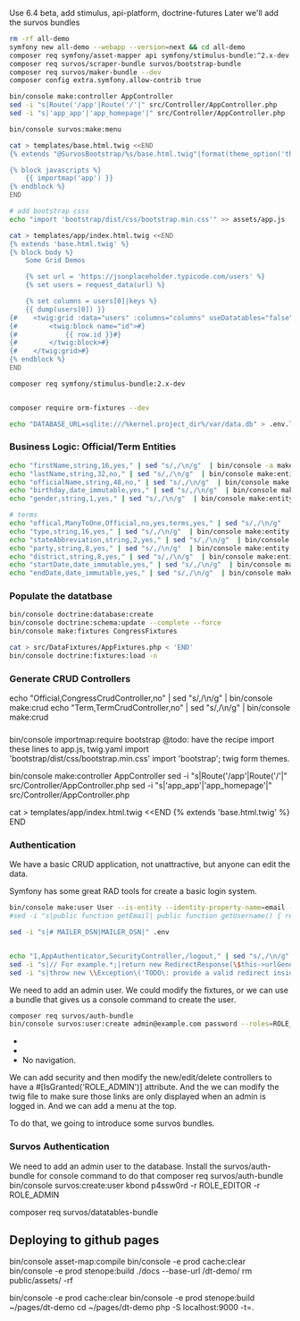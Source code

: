 Use 6.4 beta, add stimulus, api-platform, doctrine-futures
Later we'll add the survos bundles

```bash
rm -rf all-demo
symfony new all-demo --webapp --version=next && cd all-demo
composer req symfony/asset-mapper api symfony/stimulus-bundle:^2.x-dev
composer req survos/scraper-bundle survos/bootstrap-bundle
composer req survos/maker-bundle --dev
composer config extra.symfony.allow-contrib true

bin/console make:controller AppController
sed -i "s|Route('/app'|Route('/'|" src/Controller/AppController.php
sed -i "s|'app_app'|'app_homepage'|" src/Controller/AppController.php

bin/console survos:make:menu 

cat > templates/base.html.twig <<END
{% extends "@SurvosBootstrap/%s/base.html.twig"|format(theme_option('theme')) %}

{% block javascripts %}
    {{ importmap('app') }}
{% endblock %}
END

# add bootstrap csss
echo "import 'bootstrap/dist/css/bootstrap.min.css'" >> assets/app.js

cat > templates/app/index.html.twig <<END
{% extends 'base.html.twig' %}
{% block body %}
    Some Grid Demos

    {% set url = 'https://jsonplaceholder.typicode.com/users' %}
    {% set users = request_data(url) %}

    {% set columns = users[0]|keys %}
    {{ dump(users[0]) }}
{#    <twig:grid :data="users" :columns="columns" useDatatables="false">#}
{#        <twig:block name="id">#}
{#            {{ row.id }}#}
{#        </twig:block>#}
{#    </twig:grid>#}
{% endblock %}
END

composer req symfony/stimulus-bundle:2.x-dev


composer require orm-fixtures --dev 

echo "DATABASE_URL=sqlite:///%kernel.project_dir%/var/data.db" > .env.local
```

### Business Logic: Official/Term Entities

```bash
echo "firstName,string,16,yes," | sed "s/,/\n/g"  | bin/console -a make:entity Official
echo "lastName,string,32,no," | sed "s/,/\n/g"  | bin/console make:entity Official
echo "officialName,string,48,no," | sed "s/,/\n/g"  | bin/console make:entity Official
echo "birthday,date_immutable,yes," | sed "s/,/\n/g"  | bin/console make:entity Official
echo "gender,string,1,yes," | sed "s/,/\n/g"  | bin/console make:entity Official

# terms 
echo "offical,ManyToOne,Official,no,yes,terms,yes," | sed "s/,/\n/g"  | bin/console -a make:entity Term -a
echo "type,string,16,yes," | sed "s/,/\n/g"  | bin/console make:entity Term
echo "stateAbbreviation,string,2,yes," | sed "s/,/\n/g"  | bin/console make:entity Term
echo "party,string,8,yes," | sed "s/,/\n/g"  | bin/console make:entity Term
echo "district,string,8,yes," | sed "s/,/\n/g"  | bin/console make:entity Term
echo "startDate,date_immutable,yes," | sed "s/,/\n/g"  | bin/console make:entity Term
echo "endDate,date_immutable,yes," | sed "s/,/\n/g"  | bin/console make:entity Term

```

### Populate the datatbase

```bash
bin/console doctrine:database:create
bin/console doctrine:schema:update --complete --force
bin/console make:fixtures CongressFixtures

cat > src/DataFixtures/AppFixtures.php < 'END'
bin/console doctrine:fixtures:load -n 
```

### Generate CRUD Controllers
echo "Official,CongressCrudController,no" | sed "s/,/\n/g"  | bin/console make:crud
echo "Term,TermCrudController,no" | sed "s/,/\n/g"  | bin/console make:crud

### 
bin/console importmap:require bootstrap
@todo: have the recipe import these lines to app.js, twig.yaml
import 'bootstrap/dist/css/bootstrap.min.css'
import 'bootstrap';
twig form themes.

bin/console make:controller AppController
sed -i "s|Route('/app'|Route('/'|" src/Controller/AppController.php
sed -i "s|'app_app'|'app_homepage'|" src/Controller/AppController.php

cat > templates/app/index.html.twig <<END
{% extends 'base.html.twig' %}
END

### Authentication

We have a basic CRUD application, not unattractive, but anyone can edit the data.

Symfony has some great RAD tools for create a basic login system.

```bash
bin/console make:user User --is-entity --identity-property-name=email --with-password -n
#sed -i "s|public function getEmail| public function getUsername() { return \$this->getEmail(); }\n\n public function getEmail|" src/Entity/User.php

sed -i "s|# MAILER_DSN|MAILER_DSN|" .env


echo "1,AppAuthenticator,SecurityController,/logout," | sed "s/,/\n/g"  | bin/console make:auth
sed -i "s|// For example.*;|return new RedirectResponse(\$this->urlGenerator->generate('app_homepage'));|" src/Security/AppAuthenticator.php
sed -i "s|throw new \\Exception\('TODO\: provide a valid redirect inside '\.__FILE__\);||" src/Security/AppAuthenticator.php
```

We need to add an admin user.  We could modify the fixtures, or we can use a bundle that gives us a console command to create the user.

```bash
composer req survos/auth-bundle
bin/console survos:user:create admin@example.com password --roles=ROLE_ADMIN
```

*
*
* No navigation.

We can add security and then modify the new/edit/delete controllers to have a #[IsGranted('ROLE_ADMIN')] attribute.  And the we can modify the twig file to make sure those links are only displayed when an admin is logged in.  And we can add a menu at the top.

To do that, we going to introduce some survos bundles.

### Survos Authentication

We need to add an admin user to the database.  Install the survos/auth-bundle for console command to do that
composer req survos/auth-bundle
bin/console survos:create:user
kbond p4ssw0rd -r ROLE_EDITOR -r ROLE_ADMIN

composer req survos/datatables-bundle

## Deploying to github pages

bin/console asset-map:compile
bin/console -e prod cache:clear
bin/console -e prod stenope:build ./docs --base-url /dt-demo/
rm public/assets/ -rf

bin/console -e prod cache:clear
bin/console -e prod stenope:build ~/pages/dt-demo
cd ~/pages/dt-demo
php -S localhost:9000 -t=.

